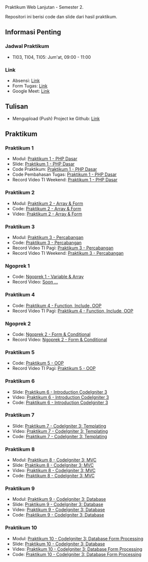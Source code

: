 Praktikum Web Lanjutan - Semester 2.

Repositori ini berisi code dan slide dari hasil praktikum.

## Informasi Penting

### Jadwal Praktikum

- TI03, TI04, TI05: Jum'at, 09:00 - 11:00

### Link

- Absensi: [Link](http://forms.gle/GJizFgnWFonogNUh7)
- Form Tugas: [Link](http://forms.gle/7BqQy4vNu7d4A6Lf9)
- Google Meet: [Link](http://meet.google.com/njg-mhqy-qvw)

## Tulisan

- Mengupload (Push) Project ke Github: [Link](https://aufaroot18.medium.com/mengupload-push-project-ke-github-5150cccb4409)

## Praktikum

### Praktikum 1

- Modul: [Praktikum 1 - PHP Dasar](https://elen.nurulfikri.ac.id/pluginfile.php/33857/mod_resource/content/0/01_praktikum_php.pdf)
- Slide: [Praktikum 1 - PHP Dasar](https://aufaroot18.github.io/pwl/Praktikum%201/Slide/Praktikum%201.pdf)
- Code Praktikum: [Praktikum 1 - PHP Dasar](https://github.com/aufaroot18/pwl/tree/main/Praktikum%201/Code)
- Code Pembahasan Tugas: [Praktikum 1 - PHP Dasar](https://github.com/aufaroot18/pwl/tree/main/Praktikum%201/Code%20Pembahasan%20Tugas)
- Record Video TI Weekend: [Praktikum 1 - PHP Dasar](https://drive.google.com/file/d/1i0TY5ptc_gER9yhMAkX2dxdXWE55yLLf/view)

### Praktikum 2

- Modul: [Praktikum 2 - Array & Form](https://elen.nurulfikri.ac.id/pluginfile.php/33857/mod_resource/content/0/01_praktikum_php.pdf)
- Code: [Praktikum 2 - Array & Form](https://github.com/aufaroot18/pwl/tree/main/Praktikum%202)
- Video: [Praktikum 2 - Array & Form](https://www.youtube.com/watch?v=xyqP6GdKVHk)

### Praktikum 3

- Modul: [Praktikum 3 - Percabangan](https://elen.nurulfikri.ac.id/pluginfile.php/34703/mod_resource/content/0/praktikum02_php.pdf)
- Code: [Praktikum 3 - Percabangan](https://github.com/aufaroot18/pwl/tree/main/Praktikum%203)
- Record Video TI Pagi: [Praktikum 3 - Percabangan](https://drive.google.com/file/d/1jD0PkvaQ-JtiDZeTHiLoTHpcOTPJX4Hs/view?usp=sharing)
- Record Video TI Weekend: [Praktikum 3 - Percabangan](https://drive.google.com/file/d/1PJLZHzRhTxBoxK-6x01vIS3uAfS43np6/view?usp=sharing)

### Ngoprek 1

- Code: [Ngoprek 1 - Variable & Array](https://github.com/aufaroot18/pwl/tree/main/Ngoprek%201/Code)
- Record Video: [Soon ...]()

### Praktikum 4
- Code: [Praktikum 4 - Function, Include, OOP](https://github.com/aufaroot18/pwl/tree/main/Praktikum%204)
- Record Video TI Pagi: [Praktikum 4 - Function, Include, OOP](https://drive.google.com/file/d/1blSIW96B68jy2GrKOJLJt9OpyISGWKdv/view?usp=sharing)

### Ngoprek 2
- Code: [Ngoprek 2 - Form & Conditional](https://github.com/aufaroot18/pwl/tree/main/Ngoprek%202/Code)
- Record Video: [Ngoprek 2 - Form & Conditional](https://drive.google.com/file/d/1fTJPz41BgSUyXlYWtOGD3NK5J0H38iOB/view?usp=sharing)

### Praktikum 5
- Code: [Praktikum 5 - OOP](https://github.com/aufaroot18/pwl/tree/main/Praktikum%205/Code)
- Record Video TI Pagi: [Praktikum 5 - OOP](https://drive.google.com/file/d/1FA6sSnIbkLiVIshbuR9QQePIPdmVUZHG/view?usp=sharing)

### Praktikum 6
- Slide: [Praktikum 6 - Introduction CodeIgniter 3](https://aufaroot18.github.io/pwl/Praktikum%206/Slide/Pertemuan%206.pdf)
- Video: [Praktikum 6 - Introduction CodeIgniter 3](https://youtu.be/IJFdZAWrdNs)
- Code: [Praktikum 6 - Introduction CodeIgniter 3](https://github.com/aufaroot18/pwl/tree/main/Praktikum%206/Code)

### Praktikum 7
- Slide: [Praktikum 7 - CodeIgniter 3: Templating](https://aufaroot18.github.io/pwl/Praktikum%207/Slide/Pertemuan%207.pdf)
- Video: [Praktikum 7 - CodeIgniter 3: Templating](https://youtu.be/vUonoL-8FTI)
- Code: [Praktikum 7 - CodeIgniter 3: Templating](https://github.com/aufaroot18/pwl/tree/main/Praktikum%207/Code/blog)

### Praktikum 8
- Modul: [Praktikum 8 - CodeIgniter 3: MVC](https://elen.nurulfikri.ac.id/pluginfile.php/35852/mod_resource/content/0/praktikum_ci_mvc.pdf)
- Slide: [Praktikum 8 - CodeIgniter 3: MVC](https://aufaroot18.github.io/pwl/Praktikum%208/Slide/Pertemuan%208.pdf)
- Video: [Praktikum 8 - CodeIgniter 3: MVC](https://youtu.be/FL8BEfqT3R4)
- Code: [Praktikum 8 - CodeIgniter 3: MVC](https://github.com/aufaroot18/pwl/tree/main/Praktikum%208/Code/blog)

### Praktikum 9
- Modul: [Praktikum 9 - CodeIgniter 3: Database](https://elen.nurulfikri.ac.id/pluginfile.php/36167/mod_resource/content/0/praktikum_ci_database.pdf)
- Slide: [Praktikum 9 - CodeIgniter 3: Database](https://docs.google.com/presentation/d/1LxA1iw53vrh0G-MJhXsjt6nHl777AU8Oe7qsy_tyrBU/edit?usp=sharing)
- Video: [Praktikum 9 - CodeIgniter 3: Database](https://youtu.be/MYdnO-jjO8s)
- Code: [Praktikum 9 - CodeIgniter 3: Database](#)

### Praktikum 10
- Modul: [Praktikum 10 - CodeIgniter 3: Database Form Processing](#)
- Slide: [Praktikum 10 - CodeIgniter 3: Database](https://docs.google.com/presentation/d/1BIpilXfN8JWjMlj9qiITyx7xcAX5o5kBP9rzY94ANVA/edit?usp=sharing)
- Video: [Praktikum 10 - CodeIgniter 3: Database Form Processing](#)
- Code: [Praktikum 10 - CodeIgniter 3: Database Form Processing](#)
